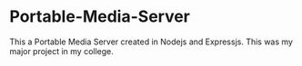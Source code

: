 # Portable-Media-Server
This a Portable Media Server created in Nodejs and Expressjs.
This was my major project in my college.

